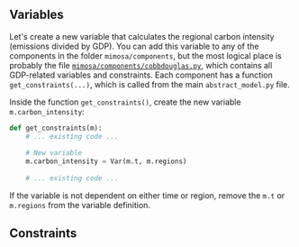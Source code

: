 ## Variables

Let's create a new variable that calculates the regional carbon intensity (emissions divided by GDP).
You can add this variable to any of the components in the folder `mimosa/components`, but the most logical place is probably
the file [`mimosa/components/cobbdouglas.py`]({{config.repo_url}}/blob/master/mimosa/components/cobbdouglas.py), which contains
all GDP-related variables and constraints. Each component has a function `get_constraints(...)`, which is called from the main
`abstract_model.py` file.

Inside the function `get_constraints()`, create the new variable `m.carbon_intensity`:

```python title="mimosa/components/cobbdouglas.py" hl_lines="5"
def get_constraints(m):
    # ... existing code ...
    
    # New variable
    m.carbon_intensity = Var(m.t, m.regions)
    
    # ... existing code ...
```

If the variable is not dependent on either time or region, remove the `m.t` or `m.regions` from the variable definition.


## Constraints

